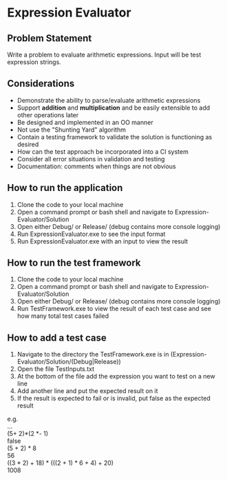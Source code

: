 # Expression Evaluator

## Problem Statement
Write a problem to evaluate arithmetic expressions. Input will be test expression strings.

## Considerations
- Demonstrate the ability to parse/evaluate arithmetic expressions
- Support **addition** and **multiplication** and be easily extensible to add other operations later
- Be designed and implemented in an OO manner
- Not use the "Shunting Yard" algorithm
- Contain a testing framework to validate the solution is functioning as desired
- How can the test approach be incorporated into a CI system
- Consider all error situations in validation and testing
- Documentation: comments when things are not obvious

## How to run the application
1. Clone the code to your local machine
2. Open a command prompt or bash shell and navigate to Expression-Evaluator/Solution
3. Open either Debug/ or Release/ (debug contains more console logging)
4. Run ExpressionEvaluator.exe to see the input format
5. Run ExpressionEvaluator.exe with an input to view the result

## How to run the test framework
1. Clone the code to your local machine
2. Open a command prompt or bash shell and navigate to Expression-Evaluator/Solution
3. Open either Debug/ or Release/ (debug contains more console logging)
4. Run TestFramework.exe to view the result of each test case and see how many total test cases failed

## How to add a test case
1. Navigate to the directory the TestFramework.exe is in (Expression-Evaluator/Solution/(Debug|Release))
2. Open the file TestInputs.txt
3. At the bottom of the file add the expression you want to test on a new line
4. Add another line and put the expected result on it
5. If the result is expected to fail or is invalid, put false as the expected result

e.g.  
...  
(5+ 2)*(2 *- 1)  
false  
(5 + 2) * 8  
56  
((3 * 2) + 18) * (((2 + 1) * 6 + 4) + 20)  
1008  
<New-Expression>  
<Expression-Result>  
